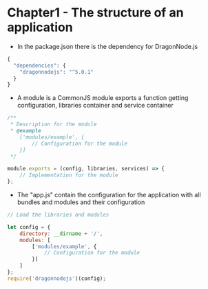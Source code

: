 # Chapter1 - The structure of an application
- In the package.json there is the dependency for DragonNode.js
```javascript
{
  "dependencies": {
    "dragonnodejs": "^5.0.1"
  }
}
```
- A module is a CommonJS module exports a function getting configuration, libraries container and service container
```javascript
/**
 * Description for the module
 * @example
    ['modules/example', {
        // Configuration for the module
    }]
 */

module.exports = (config, libraries, services) => {
    // Implementation for the module
};
```
- The "app.js" contain the configuration for the application with all bundles and modules and their configuration
```javascript
// Load the libraries and modules

let config = {
    directory: __dirname + '/',
    modules: [
        ['modules/example', {
            // Configuration for the module
        }]
    ]
};
require('dragonnodejs')(config);
```
